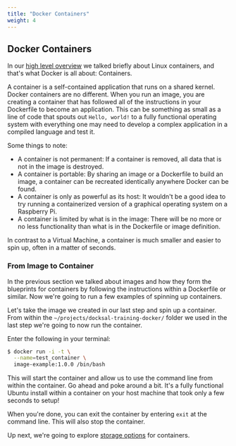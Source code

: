 ```yaml
---
title: "Docker Containers"
weight: 4
---
```


## Docker Containers

In our [high level overview](/intro-docker/high-level/) we talked briefly about Linux containers, and that's what Docker is all about: Containers.

A container is a self-contained application that runs on a shared kernel. Docker containers are no different. When you run an image, you are creating a container that has followed all of the instructions in your Dockerfile to become an application. This can be something as small as a line of code that spouts out `Hello, world!` to a fully functional operating system with everything one may need to develop a complex application in a compiled language and test it.

Some things to note:

* A container is not permanent: If a container is removed, all data that is not in the image is destroyed.
* A container is portable: By sharing an image or a Dockerfile to build an image, a container can be recreated identically anywhere Docker can be found.
* A container is only as powerful as its host: It wouldn't be a good idea to try running a containerized version of a graphical operating system on a Raspberry Pi.
* A container is limited by what is in the image: There will be no more or no less functionality than what is in the Dockerfile or image definition.

In contrast to a Virtual Machine, a container is much smaller and easier to spin up, often in a matter of seconds.

### From Image to Container

In the previous section we talked about images and how they form the blueprints for containers by following the instructions within a Dockerfile or similar. Now we're going to run a few examples of spinning up containers.

Let's take the image we created in our last step and spin up a container. From within the `~/projects/docksal-training-docker/` folder we used in the last step we're going to now run the container.

Enter the following in your terminal:

``` bash
$ docker run -i -t \
  --name=test_container \
  image-example:1.0.0 /bin/bash
```

This will start the container and allow us to use the command line from within the container. Go ahead and poke around a bit. It's a fully functional Ubuntu install within a container on your host machine that took only a few seconds to setup!

When you're done, you can exit the container by entering `exit` at the command line. This will also stop the container.

Up next, we're going to explore [storage options](/intro-docker/docker-basics/docker-components/storage) for containers.

